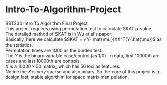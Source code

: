 # Intro-To-Algorithm-Project
BST234 Intro To Algorithm Final Project  
This project requires using permutation test to calculate SKAT p-value.  
The detailed method of SKAT is in Wu et al's paper.  
Basically, here we calculate $SKAT = \(Y- \hat{\mu})XX^T(Y-\hat{\mu})$ as the statistics.  
Permutation times are 1000 as the burden test.  
The $Y$ is the binary variable case/control (as 1/0). In data, first 10000th are cases and last 10000th are controls.  
$X$ is a $10000 \times 50$ matrix, which has 50 loci as features.  
Notice the $X$ is very sparse and also binary. So the core of this project is to design fast, stable algorthim for space matrix manipulation.  
